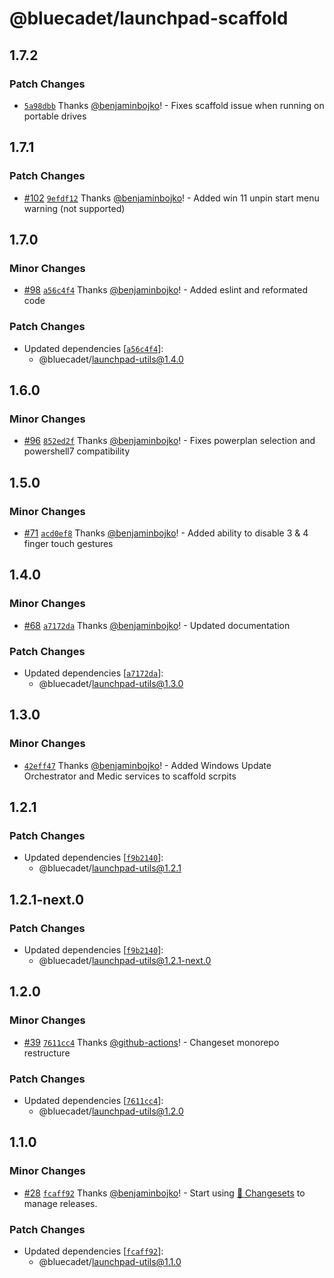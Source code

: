 # @bluecadet/launchpad-scaffold

## 1.7.2

### Patch Changes

- [`5a98dbb`](https://github.com/bluecadet/launchpad/commit/5a98dbbd8eb839cc266f43ddc9aefa6af8e38fac) Thanks [@benjaminbojko](https://github.com/benjaminbojko)! - Fixes scaffold issue when running on portable drives

## 1.7.1

### Patch Changes

- [#102](https://github.com/bluecadet/launchpad/pull/102) [`9efdf12`](https://github.com/bluecadet/launchpad/commit/9efdf12230d31fef8fe9c5708dbe7eb145c398e2) Thanks [@benjaminbojko](https://github.com/benjaminbojko)! - Added win 11 unpin start menu warning (not supported)

## 1.7.0

### Minor Changes

- [#98](https://github.com/bluecadet/launchpad/pull/98) [`a56c4f4`](https://github.com/bluecadet/launchpad/commit/a56c4f42e1ade3513783b7ccab3d8ff979f5deee) Thanks [@benjaminbojko](https://github.com/benjaminbojko)! - Added eslint and reformated code

### Patch Changes

- Updated dependencies [[`a56c4f4`](https://github.com/bluecadet/launchpad/commit/a56c4f42e1ade3513783b7ccab3d8ff979f5deee)]:
  - @bluecadet/launchpad-utils@1.4.0

## 1.6.0

### Minor Changes

- [#96](https://github.com/bluecadet/launchpad/pull/96) [`852ed2f`](https://github.com/bluecadet/launchpad/commit/852ed2f0e10f00210f91ec37e7d087f7cebe7911) Thanks [@benjaminbojko](https://github.com/benjaminbojko)! - Fixes powerplan selection and powershell7 compatibility

## 1.5.0

### Minor Changes

- [#71](https://github.com/bluecadet/launchpad/pull/71) [`acd0ef8`](https://github.com/bluecadet/launchpad/commit/acd0ef86ef3af15c04c769b02db2ff5cff00bcff) Thanks [@benjaminbojko](https://github.com/benjaminbojko)! - Added ability to disable 3 & 4 finger touch gestures

## 1.4.0

### Minor Changes

- [#68](https://github.com/bluecadet/launchpad/pull/68) [`a7172da`](https://github.com/bluecadet/launchpad/commit/a7172dad86b0f8ab479128b013593e13f36cb0e3) Thanks [@benjaminbojko](https://github.com/benjaminbojko)! - Updated documentation

### Patch Changes

- Updated dependencies [[`a7172da`](https://github.com/bluecadet/launchpad/commit/a7172dad86b0f8ab479128b013593e13f36cb0e3)]:
  - @bluecadet/launchpad-utils@1.3.0

## 1.3.0

### Minor Changes

- [`42eff47`](https://github.com/bluecadet/launchpad/commit/42eff47933462c808f931d9e6578b6d47015b410) Thanks [@benjaminbojko](https://github.com/benjaminbojko)! - Added Windows Update Orchestrator and Medic services to scaffold scrpits

## 1.2.1

### Patch Changes

- Updated dependencies [[`f9b2140`](https://github.com/bluecadet/launchpad/commit/f9b21407af6d4f874473eed860e7a925475b7e41)]:
  - @bluecadet/launchpad-utils@1.2.1

## 1.2.1-next.0

### Patch Changes

- Updated dependencies [[`f9b2140`](https://github.com/bluecadet/launchpad/commit/f9b21407af6d4f874473eed860e7a925475b7e41)]:
  - @bluecadet/launchpad-utils@1.2.1-next.0

## 1.2.0

### Minor Changes

- [#39](https://github.com/bluecadet/launchpad/pull/39) [`7611cc4`](https://github.com/bluecadet/launchpad/commit/7611cc40742bf32012d5ce6dd5da155644ba0e23) Thanks [@github-actions](https://github.com/apps/github-actions)! - Changeset monorepo restructure

### Patch Changes

- Updated dependencies [[`7611cc4`](https://github.com/bluecadet/launchpad/commit/7611cc40742bf32012d5ce6dd5da155644ba0e23)]:
  - @bluecadet/launchpad-utils@1.2.0

## 1.1.0

### Minor Changes

- [#28](https://github.com/bluecadet/launchpad/pull/28) [`fcaff92`](https://github.com/bluecadet/launchpad/commit/fcaff9254f86b4313f9a1a737b19c26cc0839dfc) Thanks [@benjaminbojko](https://github.com/benjaminbojko)! - Start using [🦋 Changesets](https://github.com/changesets/changesets) to manage releases.

### Patch Changes

- Updated dependencies [[`fcaff92`](https://github.com/bluecadet/launchpad/commit/fcaff9254f86b4313f9a1a737b19c26cc0839dfc)]:
  - @bluecadet/launchpad-utils@1.1.0
